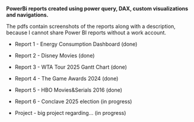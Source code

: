 **PowerBi reports created using power query, DAX, custom visualizations and navigations.**

The pdfs contain screenshots of the reports along with a description, because I cannot share Power BI reports without a work account.

- Report 1 - Energy Consumption Dashboard (done)

- Report 2 - Disney Movies (done)

- Report 3 - WTA Tour 2025 Gantt Chart (done)

- Report 4 - The Game Awards 2024 (done)

- Report 5 - HBO Movies&Serials 2016 (done)

- Report 6 - Conclave 2025 election (in progress)

- Project - big project regarding... (in progress)
